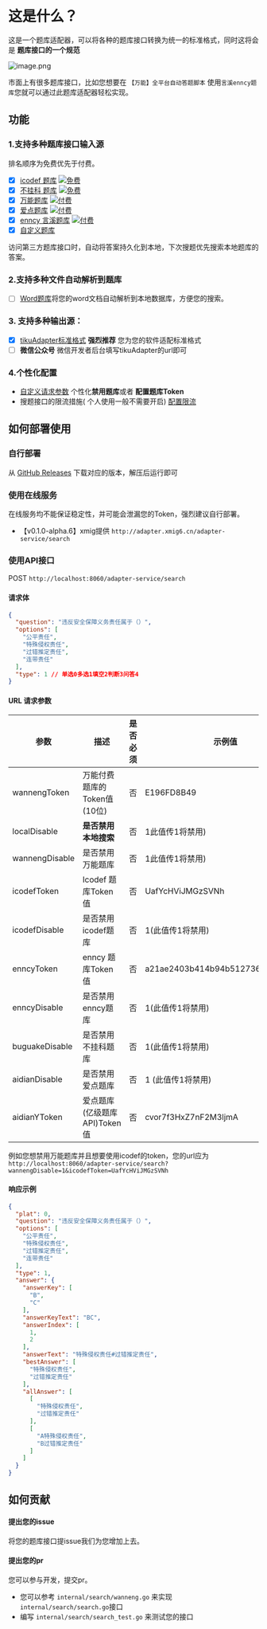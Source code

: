 # 这是什么？

这是一个题库适配器，可以将各种的题库接口转换为统一的标准格式，同时这将会是 **题库接口的一个规范**

![image.png](https://img.cdn.apipost.cn/client/user/1010721/avatar/78805a221a988e79ef3f42d7c5bfd41865389e5a65048.png "image.png")

市面上有很多题库接口，比如您想要在 ```【万能】全平台自动答题脚本``` 使用```言溪enncy题库```您就可以通过此题库适配器轻松实现。

## 功能

### 1.支持多种题库接口输入源

排名顺序为免费优先于付费。

- [x] [icodef 题库](https://q.icodef.com) [![免费](https://img.shields.io/badge/-免费-brightgreen)](url)
- [x] [不挂科 题库](https://easylearn.baidu.com/edu-page/tiangong/bgklist) [![免费](https://img.shields.io/badge/-免费-brightgreen)](url)
- [x] [万能题库](https://lyck6.cn/pay) [![付费](https://img.shields.io/badge/免费-付费-brightgreen?color=red&labelColor=4c1)](https://lyck6.cn/pay)
- [x] [爱点题库](https://www.51aidian.com) [![付费](https://img.shields.io/badge/免费-付费-brightgreen?color=red&labelColor=4c1)](https://www.51aidian.com)
- [x] [enncy 言溪题库](https://tk.enncy.cn/) [![付费](https://img.shields.io/badge/-付费-red)](https://tk.enncy.cn/)
- [x] [自定义题库](https://github.com/DokiDoki1103/tikuAdapter/tree/main/configs#%E8%87%AA%E5%AE%9A%E4%B9%89%E5%A4%96%E9%83%A8%E9%A2%98%E5%BA%93%E9%85%8D%E7%BD%AE)

访问第三方题库接口时，自动将答案持久化到本地，下次搜题优先搜索本地题库的答案。

### 2.支持多种文件自动解析到题库

+ [ ] [Word题库](https://github.com/itihey/tikuAdapter/raw/main/test/test.docx)将您的word文档自动解析到本地数据库，方便您的搜索。

### 3. 支持多种输出源：

+ [x] [tikuAdapter标准格式](https://github.com/itihey/tikuAdapter#%E5%93%8D%E5%BA%94%E7%A4%BA%E4%BE%8B) **强烈推荐**
  您为您的软件适配标准格式
+ [ ] **微信公众号** 微信开发者后台填写tikuAdapter的url即可

### 4.个性化配置

- [自定义请求参数](https://github.com/itihey/tikuAdapter#url-%E8%AF%B7%E6%B1%82%E5%8F%82%E6%95%B0) 个性化**禁用题库**或者
  **配置题库Token**
- 搜题接口的限流措施(
  个人使用一般不需要开启) [配置限流](https://github.com/itihey/tikuAdapter/tree/main/configs#%E9%99%90%E6%B5%81%E9%85%8D%E7%BD%AE)

## 如何部署使用

### 自行部署

从 [GitHub Releases](https://github.com/itihey/tikuAdapter/releases) 下载对应的版本，解压后运行即可

### 使用在线服务

在线服务均不能保证稳定性，并可能会泄漏您的Token，强烈建议自行部署。

- 【v0.1.0-alpha.6】xmig提供 `http://adapter.xmig6.cn/adapter-service/search`

### 使用API接口

POST `http://localhost:8060/adapter-service/search`

#### 请求体

```json
{
  "question": "违反安全保障义务责任属于（）",
  "options": [
    "公平责任",
    "特殊侵权责任",
    "过错推定责任",
    "连带责任"
  ],
  "type": 1 // 单选0多选1填空2判断3问答4
}
```

#### URL 请求参数

| 参数             | 描述                  | 是否必须 | 示例值                              | Token获取方式                |
|----------------|---------------------|------|----------------------------------|--------------------------|
| wannengToken   | 万能付费题库的Token值(10位)  | 否    | E196FD8B49                       | https://lyck6.cn/pay     |
| localDisable | **是否禁用本地搜索**        | 否    | 1此值传1将禁用)                        |
| wannengDisable | 是否禁用万能题库            | 否    | 1此值传1将禁用)                        |
| icodefToken    | Icodef 题库Token值     | 否    | UafYcHViJMGzSVNh                 | 关注微信公众号"一之哥哥"发送"token"获取 |
| icodefDisable  | 是否禁用icodef题库        | 否    | 1(此值传1将禁用)                       |
| enncyToken     | enncy 题库Token值      | 否    | a21ae2403b414b94b512736c30c69940 | https://tk.enncy.cn      |
| enncyDisable   | 是否禁用enncy题库         | 否    | 1(此值传1将禁用)                       |
| buguakeDisable | 是否禁用不挂科题库           | 否    | 1(此值传1将禁用)                       |
| aidianDisable  | 是否禁用爱点题库            | 否    | 1 (此值传1将禁用)                      |
| aidianYToken   | 爱点题库(亿级题库API)Token值 | 否    | cvor7f3HxZ7nF2M3ljmA             | https://www.51aidian.com |

例如您想禁用万能题库并且想要使用icodef的token，您的url应为`http://localhost:8060/adapter-service/search?wannengDisable=1&icodefToken=UafYcHViJMGzSVNh`

#### 响应示例

```json
{
  "plat": 0,
  "question": "违反安全保障义务责任属于（）",
  "options": [
    "公平责任",
    "特殊侵权责任",
    "过错推定责任",
    "连带责任"
  ],
  "type": 1,
  "answer": {
    "answerKey": [
      "B",
      "C"
    ],
    "answerKeyText": "BC",
    "answerIndex": [
      1,
      2
    ],
    "answerText": "特殊侵权责任#过错推定责任",
    "bestAnswer": [
      "特殊侵权责任",
      "过错推定责任"
    ],
    "allAnswer": [
      [
        "特殊侵权责任",
        "过错推定责任"
      ],
      [
        "A特殊侵权责任",
        "B过错推定责任"
      ]
    ]
  }
}
```

## 如何贡献

#### 提出您的issue

将您的题库接口提issue我们为您增加上去。

#### 提出您的pr

您可以参与开发，提交pr。

- 您可以参考 ```internal/search/wanneng.go``` 来实现 ```internal/search/search.go```接口
- 编写 ```internal/search/search_test.go``` 来测试您的接口
